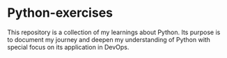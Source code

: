 # Python-exercises

This repository is a collection of my learnings about Python.
Its purpose is to document my journey and deepen my understanding of Python with special focus on its application in DevOps.